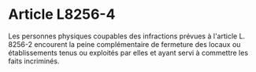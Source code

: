 # Article L8256-4

Les personnes physiques coupables des infractions prévues à l'article L. 8256-2 encourent la peine complémentaire de fermeture des locaux ou établissements tenus ou exploités par elles et ayant servi à commettre les faits incriminés.